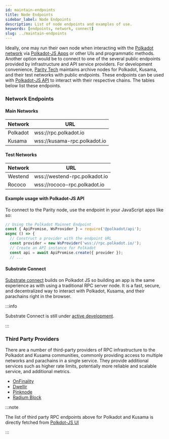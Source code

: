 ```yaml
---
id: maintain-endpoints
title: Node Endpoints
sidebar_label: Node Endpoints
description: List of node endpoints and examples of use.
keywords: [endpoints, network, connect]
slug: ../maintain-endpoints
---
```


Ideally, one may run their own node when interacting with the
[Polkadot network](https://polkadot.network/) via [Polkadot-JS Apps](https://polkadot.js.org/apps/)
or other UIs and programmatic methods. Another option would be to connect to one of the several
public endpoints provided by infrastructure and API service providers. For development convenience,
[Parity Tech](https://www.parity.io/) maintains archive nodes for Polkadot, Kusama, and their test
networks with public endpoints. These endpoints can be used with
[Polkadot-JS API](https://polkadot.js.org/docs/api) to interact with their respective chains. The
tables below list these endpoints.

### Network Endpoints

#### Main Networks

| Network  | URL                          |
| -------- | ---------------------------- |
| Polkadot | wss://rpc.polkadot.io        |
| Kusama   | wss://kusama-rpc.polkadot.io |

#### Test Networks

| Network | URL                           |
| ------- | ----------------------------- |
| Westend | wss://westend-rpc.polkadot.io |
| Rococo  | wss://rococo-rpc.polkadot.io  |

#### Example usage with Polkadot-JS API

To connect to the Parity node, use the endpoint in your JavaScript apps like so:

```javascript {5}
// Using the Polkadot Mainnet Endpoint
const { ApiPromise, WsProvider } = require('@polkadot/api');
async () => {
  // Construct a provider with the endpoint URL
  const provider = new WsProvider('wss://rpc.polkadot.io/');
  // Create an API instance for Polkadot
  const api = await ApiPromise.create({ provider });
  // ...
```

#### Substrate Connect

[Substrate connect](https://substrate.io/developers/substrate-connect/) builds on Polkadot JS so
building an app is the same experience as with using a traditional RPC server node. It is a fast,
secure, and decentralized way to interact with Polkadot, Kusama, and their parachains right in the
browser.

:::info

Substrate Connect is still under
[active development](https://github.com/paritytech/substrate-connect).

:::

### Third Party Providers

There are a number of third-party providers of RPC infrastructure to the Polkadot and Kusama
communities, commonly providing access to multiple networks and parachains in a single service. They
provide additional services such as higher rate limits, potentially more reliable and scalable
service, and additional metrics.

- [OnFinality](https://onfinality.io)
- [Dwellir](https://dwellir.com)
- [Pinknode](https://pinknode.io)
- [Radium Block](https://radiumblock.io)

:::note

The list of third party RPC endpoints above for Polkadot and Kusama is directly fetched from
[Polkdot-JS UI](https://polkadot.js.org/apps/#/explorer)

:::
